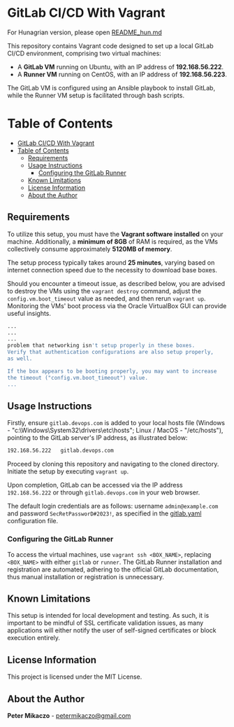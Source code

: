 # GitLab CI/CD With Vagrant

For Hunagrian version, please open [README_hun.md](README_hun.md)

This repository contains Vagrant code designed to set up a local GitLab CI/CD environment, comprising two virtual machines:

- A **GitLab VM** running on Ubuntu, with an IP address of **192.168.56.222**.
- A **Runner VM** running on CentOS, with an IP address of **192.168.56.223**.

The GitLab VM is configured using an Ansible playbook to install GitLab, while the Runner VM setup is facilitated through bash scripts.

# Table of Contents

- [GitLab CI/CD With Vagrant](#gitlab-cicd-with-vagrant)
- [Table of Contents](#table-of-contents)
  - [Requirements](#requirements)
  - [Usage Instructions](#usage-instructions)
    - [Configuring the GitLab Runner](#configuring-the-gitlab-runner)
  - [Known Limitations](#known-limitations)
  - [License Information](#license-information)
  - [About the Author](#about-the-author)

## Requirements

To utilize this setup, you must have the **Vagrant software installed** on your machine. Additionally, a **minimum of 8GB** of RAM is required, as the VMs collectively consume approximately **5120MB of memory**.

The setup process typically takes around **25 minutes**, varying based on internet connection speed due to the necessity to download base boxes.

Should you encounter a timeout issue, as described below, you are advised to destroy the VMs using the `vagrant destroy` command, adjust the `config.vm.boot_timeout` value as needed, and then rerun `vagrant up`. Monitoring the VMs' boot process via the Oracle VirtualBox GUI can provide useful insights.

```bash
...
...
...
problem that networking isn't setup properly in these boxes.
Verify that authentication configurations are also setup properly,
as well.

If the box appears to be booting properly, you may want to increase
the timeout ("config.vm.boot_timeout") value.
...
```

## Usage Instructions

Firstly, ensure `gitlab.devops.com` is added to your local hosts file (Windows - "c:\Windows\System32\drivers\etc\hosts"; Linux / MacOS - "/etc/hosts"), pointing to the GitLab server's IP address, as illustrated below:

```bash
192.168.56.222   gitlab.devops.com
```

Proceed by cloning this repository and navigating to the cloned directory. Initiate the setup by executing `vagrant up`.

Upon completion, GitLab can be accessed via the IP address `192.168.56.222` or through `gitlab.devops.com` in your web browser.

The default login credentials are as follows: username `admin@example.com` and password `SecRetPassworD#2023!`, as specified in the [gitlab.yaml](./provision/gitlab.yaml) configuration file.

### Configuring the GitLab Runner

To access the virtual machines, use `vagrant ssh <BOX_NAME>`, replacing `<BOX_NAME>` with either `gitlab` or `runner`. The GitLab Runner installation and registration are automated, adhering to the official GitLab documentation, thus manual installation or registration is unnecessary.

## Known Limitations

This setup is intended for local development and testing. As such, it is important to be mindful of SSL certificate validation issues, as many applications will either notify the user of self-signed certificates or block execution entirely.

## License Information

This project is licensed under the MIT License.

## About the Author

**Peter Mikaczo** - <petermikaczo@gmail.com>